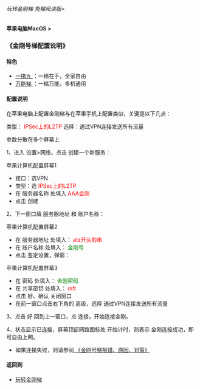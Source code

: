 ###### 玩转金刚梯 免梯阅读版>
#### 苹果电脑MacOS >
### 《金刚号梯配置说明》

#### 特色
  - [ 一拖九 ](https://github.com/a2zitpro/web/blob/master/LadderFree/kkDictionary/OneForNine.md)：一梯在手，全家自由
  - [ 万能梯 ](https://github.com/a2zitpro/web/blob/master/multipurposekkid.md)：一梯万能，多机通用
 
#### 配置说明
在苹果电脑上配置金刚梯与在苹果手机上配置类似，关键是以下几点：

类型：<font color="Red"> IPSec上的L2TP </font>
选择：通过VPN连接发送所有流量

参数分散在多个屏幕上

1、进入 设置>网络，点击 创建一个新服务：

苹果计算机配置屏幕1<br>
- 接口：选VPN<br>
- 类型：选<font color="Red"> IPSec上的L2TP </font><br>
- 在 服务器名称 处填入<font color="Red"> AAA金刚 </font><br>
- 点击 创建<br>



     
2、下一窗口填 服务器地址 和 账户名称：

苹果计算机配置屏幕2
- 在 服务器地址 处填入：<font color="Red"> atz开头的串 </font>
- 在 账户名称 处填入：<font color="Green"> 金刚号 </font>
- 点击 鉴定设置，弹窗：


苹果计算机配置屏幕3
- 在 密码 处填入：<font color="Green"> 金刚密码 </font>
- 在 共享密钥 处填入：<font color="Red"> mft </font>
- 点击 好、确认 关闭窗口
- 在前一窗口点击右下角的 高级，选择 通过VPN连接发送所有流量

3、点击 好 回到上一窗口，点 连接，开始连接金刚。

4、状态显示已连接，屏幕顶部网路图标处 开始计时，则表示 金刚连接成功，即可自由上网。

- 如果连接失败，则请参阅[ 《金刚号梯报错、原因、对策》](https://github.com/a2zitpro/web/blob/master/LadderFree/kkDictionary/KKLadderKKIDErroMessage.md)


#### 返回到
- [玩转金刚梯](https://github.com/a2zitpro/web/blob/master/LadderFree/A.md)
